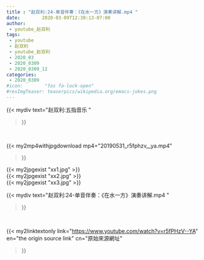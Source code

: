 ```yaml
---
title : "赵双利:24-单音伴奏：《在水一方》演奏讲解.mp4 "
date:        2020-03-09T12:30:13-07:00
author:
 - youtube_赵双利
tags:
 - youtube
 - 赵双利
 - youtube_赵双利
 - 2020_03
 - 2020_0309
 - 2020_0309_12
categories:
 - 2020_0309
#icon:        "fas fa-lock-open"
#resImgTeaser: teaserpics/wikipedia.org/emacs-jokes.png
---
```


{{< mydiv text="赵双利:五指音乐 "
>}}
<br>


{{< my2mp4withjpgdownload mp4="20190531_r5fphzv__ya.mp4"
>}}

{{< my2jpgexist "xx1.jpg" >}}<br>
{{< my2jpgexist "xx2.jpg" >}}<br>
{{< my2jpgexist "xx3.jpg" >}}<br>



{{< mydiv text="赵双利:24-单音伴奏：《在水一方》演奏讲解.mp4 "
>}}
<br>

{{< my2linktextonly link="https://www.youtube.com/watch?v=r5fPHzV--YA"
en="the origin source link" cn="原始來源網址"
>}}


<br>

